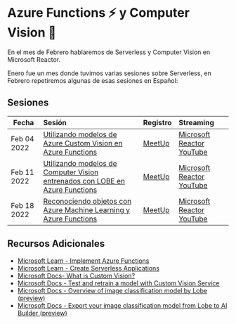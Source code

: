 # Azure Functions ⚡ y Computer Vision 👀

En el mes de Febrero hablaremos de Serverless y Computer Vision en Microsoft Reactor.

Enero fue un mes donde tuvimos varias sesiones sobre Serverless, en Febrero repetiremos algunas de esas sesiones en Español:

## Sesiones

Fecha | Sesión |  Registro  | Streaming
---       | :---   | :--- | :---
Feb 04 2022 |[Utilizando modelos de Azure Custom Vision en Azure Functions](https://aka.ms/CustomVisionAndAzureFunctionsGitHub) |  [MeetUp](https://www.meetup.com/Microsoft-Reactor-Toronto/events/283245416/)      | [Microsoft Reactor YouTube](https://aka.ms/UtilizandomodelosFeb4)
Feb 11 2022 |[Utilizando modelos de Computer Vision entrenados con LOBE en Azure Functions](https://aka.ms/LobeAndAzureFunctionsGitHub)   | [MeetUp](https://www.meetup.com/Microsoft-Reactor-Toronto/events/283244375/)        | [Microsoft Reactor YouTube](https://aka.ms/LOBE_Feb11)      
Feb 18 2022 |[Reconociendo objetos con Azure Machine Learning y Azure Functions](https://www.meetup.com/Microsoft-Reactor-Toronto/events/283242908/)   | [MeetUp](https://www.meetup.com/Microsoft-Reactor-Toronto/events/283242908/)        | [Microsoft Reactor YouTube](https://aka.ms/sinservidorFeb18)

## Recursos Adicionales

- [Microsoft Learn - Implement Azure Functions](https://aka.ms/AzureFunctions-ci)
- [Microsoft Learn - Create Serverless Applications](https://aka.ms/CreateServerlessApps-ci)
- [Microsoft Docs- What is Custom Vision?](https://aka.ms/CustomVision-ci)
- [Microsoft Docs - Test and retrain a model with Custom Vision Service](https://aka.ms/CustomVisionService-ci)
- [Microsoft Docs - Overview of image classification model by Lobe (preview)](https://docs.microsoft.com/en-us/ai-builder/lobe-overview)
- [Microsoft Docs - Export your image classification model from Lobe to AI Builder (preview)](https://docs.microsoft.com/en-us/ai-builder/lobe-export)

